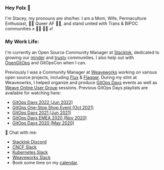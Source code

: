 ### Hey Folx 👋

I'm Stacey, my pronouns are she/her. I am a Mom, Wife, Permaculture Enthusiast, 🏳️‍🌈 Queer AF 🏳️‍🌈, and stand united with Trans & BIPOC communities ✊ 🏳️‍⚧️ 🖤🤎 ✊! 

### My Work Life:
I'm currently an Open Source Community Manager at [Stacklok](https://stacklok.com/), dedicated to growing our [minder](https://github.com/stacklok/minder) and [trusty](https://stacklok.com/trusty) communities. I also help out with [OpenGitOps](https://github.com/open-gitops) and GitOpsCon when I can. 

Previously I was a Community Manager at [Weaveworks](https://github.com/weaveworks) working on various open source projects, including [Flux](https://github.com/fluxcd/flux2) & [Flagger](https://github.com/fluxcd/flagger). During my stint at Weaveowrks, I helped organize and produce [GitOps Days](www.gitopsdays.com) events as well as [Weave Online User Group](https://youtube.com/playlist?list=PL9lTuCFNLaD0wEsbqf6IrGCWvZIAIo9cW) sessions. Previous GitOps Days playlists are available for watching here:
- [GitOps Days 2022 (Jun 2022)](https://youtube.com/playlist?list=PL9lTuCFNLaD0NVkR17tno4X6BkxsbZZfr)
- [GitOps One-Stop Shop Event (Oct 2021)](https://youtube.com/playlist?list=PL9lTuCFNLaD0ogh8S9cYMZTkzzrTxjg1o)
- [GitOps Days 2021 (Jun 2021)](https://www.youtube.com/playlist?list=PL9lTuCFNLaD3bglbKKia5ELAoutBupygT)
- [GitOps Days EMEA 2020 (Nov 2020)](https://youtube.com/playlist?list=PL9lTuCFNLaD1AufVruv-0vFQWZGyu15G2)
- [GitOps Days 2020 (May 2020)](https://youtube.com/playlist?list=PL9lTuCFNLaD2NiNrdt7SaQjpYx_m37czS)

💬 Chat with me:
- [Stacklok Discord](https://discord.gg/stacklok)
- [CNCF Slack](cloud-native.slack.com)
- [Kubernetes Slack](kubernetes.slack.com)
- [Weaveworks Slack](https://slack.weave.works/)
- Book some time on my [calendar](https://calendly.com/staceypotter).

<!--
**staceypotter/staceypotter** is a ✨ _special_ ✨ repository because its `README.md` (this file) appears on your GitHub profile.

Here are some ideas to get you started:

- 🔭 I’m currently working on ...
- 🌱 I’m currently learning ...
- 👯 I’m looking to collaborate on ...
- 🤔 I’m looking for help with ...
- 💬 Ask me about ...
- 📫 How to reach me: ...
- 😄 Pronouns: ...
- ⚡ Fun fact: ...
-->
